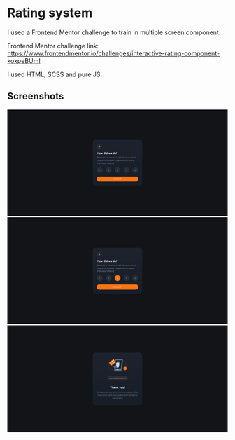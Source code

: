 # Rating system

I used a Frontend Mentor challenge to train in multiple screen component.

Frontend Mentor challenge link: https://www.frontendmentor.io/challenges/interactive-rating-component-koxpeBUmI

I used HTML, SCSS and pure JS.

## Screenshots
<img src="https://github.com/AlbertoDeMaria/RatingSystem/blob/master/dist/img/screenshots/main%20component%20view.png">
<br>
<img src="https://github.com/AlbertoDeMaria/RatingSystem/blob/master/dist/img/screenshots/button%20selected.png">
<br>
<img src="https://github.com/AlbertoDeMaria/RatingSystem/blob/master/dist/img/screenshots/thank%20you.png">
